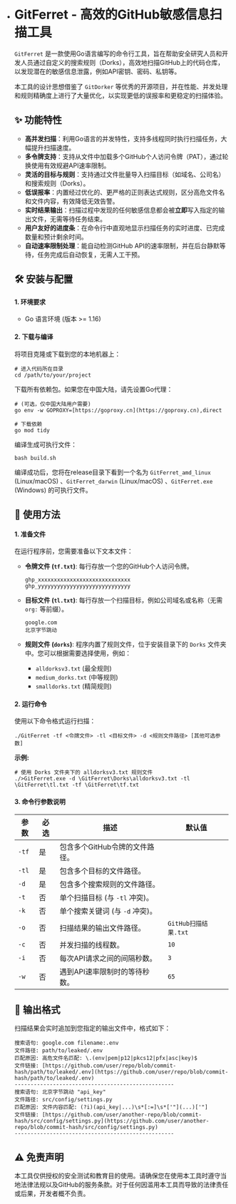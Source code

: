 * # GitFerret - 高效的GitHub敏感信息扫描工具

  `GitFerret` 是一款使用Go语言编写的命令行工具，旨在帮助安全研究人员和开发人员通过自定义的搜索规则（Dorks），高效地扫描GitHub上的代码仓库，以发现潜在的敏感信息泄露，例如API密钥、密码、私钥等。

  本工具的设计思想借鉴了 `GitDorker` 等优秀的开源项目，并在性能、并发处理和规则精确度上进行了大量优化，以实现更低的误报率和更稳定的扫描体验。

  ## ✨ 功能特性

  - **高并发扫描**：利用Go语言的并发特性，支持多线程同时执行扫描任务，大幅提升扫描速度。
  - **多令牌支持**：支持从文件中加载多个GitHub个人访问令牌（PAT），通过轮换使用有效规避API速率限制。
  - **灵活的目标与规则**：支持通过文件批量导入扫描目标（如域名、公司名）和搜索规则（Dorks）。
  - **低误报率**：内置经过优化的、更严格的正则表达式规则，区分高危文件名和文件内容，有效降低无效告警。
  - **实时结果输出**：扫描过程中发现的任何敏感信息都会被**立即**写入指定的输出文件，无需等待任务结束。
  - **用户友好的进度条**：在命令行中直观地显示扫描任务的实时进度、已完成数量和预计剩余时间。
  - **自动速率限制处理**：能自动检测GitHub API的速率限制，并在后台静默等待，任务完成后自动恢复，无需人工干预。

  ## 🛠️ 安装与配置

  #### 1. 环境要求

  - Go 语言环境 (版本 >= 1.16)

  #### 2. 下载与编译

  将项目克隆或下载到您的本地机器上：

  ```
  # 进入代码所在目录
  cd /path/to/your/project
  ```

  下载所有依赖包。如果您在中国大陆，请先设置Go代理：

  ```
  # (可选，仅中国大陆用户需要)
  go env -w GOPROXY=[https://goproxy.cn](https://goproxy.cn),direct
  
  # 下载依赖
  go mod tidy
  ```

  编译生成可执行文件：

  ```
  bash build.sh 
  ```

  编译成功后，您将在release目录下看到一个名为 `GitFerret_amd_linux` (Linux/macOS) 、`GitFerret_darwin` (Linux/macOS) 、`GitFerret.exe` (Windows) 的可执行文件。

  ## 🚀 使用方法

  #### 1. 准备文件

  在运行程序前，您需要准备以下文本文件：

  - **令牌文件 (`tf.txt`)**: 每行存放一个您的GitHub个人访问令牌。

    ```
    ghp_xxxxxxxxxxxxxxxxxxxxxxxxxxxxx
    ghp_yyyyyyyyyyyyyyyyyyyyyyyyyyyyy
    ```

  - **目标文件 (`tl.txt`)**: 每行存放一个扫描目标，例如公司域名或名称（无需 `org:` 等前缀）。

    ```
    google.com
    北京字节跳动
    ```

  - **规则文件 (`dorks`)**: 程序内置了规则文件，位于安装目录下的 `Dorks` 文件夹中。您可以根据需要选择使用，例如：

    - `alldorksv3.txt` (最全规则)
    - `medium_dorks.txt` (中等规则)
    - `smalldorks.txt` (精简规则)

  #### 2. 运行命令

  使用以下命令格式运行扫描：

  ```
  ./GitFerret -tf <令牌文件> -tl <目标文件> -d <规则文件路径> [其他可选参数]
  ```

  **示例:**

  ```
  # 使用 Dorks 文件夹下的 alldorksv3.txt 规则文件
  ./>GitFerret.exe -d \GitFerret\Dorks\alldorksv3.txt -tl \GitFerret\tl.txt -tf \GitFerret\tf.txt
  ```

  #### 3. 命令行参数说明

  | 参数  | 必选 | 描述                            | 默认值               |
  | ----- | ---- | ------------------------------- | -------------------- |
  | `-tf` | 是   | 包含多个GitHub令牌的文件路径。  |                      |
  | `-tl` | 是   | 包含多个目标的文件路径。        |                      |
  | `-d`  | 是   | 包含多个搜索规则的文件路径。    |                      |
  | `-t`  | 否   | 单个扫描目标 (与 `-tl` 冲突)。  |                      |
  | `-k`  | 否   | 单个搜索关键词 (与 `-d` 冲突)。 |                      |
  | `-o`  | 否   | 扫描结果的输出文件路径。        | `GitHub扫描结果.txt` |
  | `-c`  | 否   | 并发扫描的线程数。              | `10`                 |
  | `-i`  | 否   | 每次API请求之间的间隔秒数。     | `3`                  |
  | `-w`  | 否   | 遇到API速率限制时的等待秒数。   | `65`                 |

  ## 📄 输出格式

  扫描结果会实时追加到您指定的输出文件中，格式如下：

  ```
  搜索语句: google.com filename:.env
  文件路径: path/to/leaked/.env
  匹配原因: 高危文件名匹配: \.(env|pem|p12|pkcs12|pfx|asc|key)$
  文件链接: [https://github.com/user/repo/blob/commit-hash/path/to/leaked/.env](https://github.com/user/repo/blob/commit-hash/path/to/leaked/.env)
  --------------------------------------------------
  搜索语句: 北京字节跳动 "api_key"
  文件路径: src/config/settings.py
  匹配原因: 文件内容匹配: (?i)(api_key|...)\s*[:=]\s*['"](...)['"]
  文件链接: [https://github.com/user/another-repo/blob/commit-hash/src/config/settings.py](https://github.com/user/another-repo/blob/commit-hash/src/config/settings.py)
  --------------------------------------------------
  ```

  ## ⚠️ 免责声明

  本工具仅供授权的安全测试和教育目的使用。请确保您在使用本工具时遵守当地法律法规以及GitHub的服务条款。对于任何因滥用本工具而导致的法律责任或后果，开发者概不负责。
